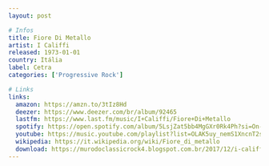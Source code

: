 ```yaml
---
layout: post

# Infos
title: Fiore Di Metallo
artist: I Califfi
released: 1973-01-01
country: Itália
label: Cetra
categories: ['Progressive Rock']

# Links
links:
  amazon: https://amzn.to/3tIz8Hd
  deezer: https://www.deezer.com/br/album/92465
  lastfm: https://www.last.fm/music/I+Califfi/Fiore+Di+Metallo
  spotify: https://open.spotify.com/album/5LsjZat5bb4MgGXr0Rk4Ph?si=On-ffJtISUKkmus0G2x1Mw
  youtube: https://music.youtube.com/playlist?list=OLAK5uy_nemS1XncnT2scSeEVQYJFeuFDa9N-Q-jE
  wikipedia: https://it.wikipedia.org/wiki/Fiore_di_metallo
  download: https://murodoclassicrock4.blogspot.com.br/2017/12/i-califfi-fiore-di-metallo-1973.html
---
```

